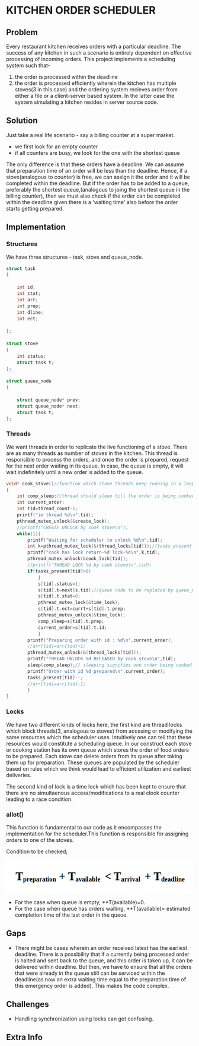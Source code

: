 
# KITCHEN ORDER SCHEDULER
## Problem
Every restaurant kitchen receives orders with a particular deadline. The success of any kitchen in such a scenario is entirely dependent on effective processing of incoming orders. This project implements a scheduling system such that-
1. the order is processed within the deadline
2. the order is processed efficiently
wherein the kitchen has multiple stoves(3 in this case) and the ordering system recieves order from either a file or a client-server based system. In the latter case the system simulating a kitchen resides in server source code.

## Solution
Just take a real life scenario - say a billing counter at a super market.
* we first look for an empty counter
* if all counters are busy, we look for the one with the shortest queue 

The only difference is that these orders have a deadline. We can assume that preparation time of an order will be less than the deadline. Hence, if a stove(analogous to counter) is free, we can assign it the order and it will be completed within the deadline. But if the order has to be added to a queue, preferably the shortest queue,(analogous to joing the shortest queue in the billing counter), then we must also check if the order can be completed within the deadline given there is a 'waiting time' also before the order starts getting prepared.

## Implementation
### Structures
We have three structures - task, stove and queue_node.

```c
struct task
{

	int id;
	int stat;
	int arr;
	int prep;
	int dline;
	int ect;

};

struct stove
{
	int status;
	struct task t;
};

struct queue_node
{

	struct queue_node* prev;
	struct queue_node* next;
	struct task t;
};
```


### Threads
We want threads in order to replicate the live functioning of a stove. There are as many threads as number of stoves in the kitchen. This thread is responsible to process the orders, and once the order is prepared, request for the next order waiting in its queue. In case, the queue is empty, it will wait indefinitely until a new order is added to the queue.
```c
void* cook_stove()//function which stove threads keep running in a loop, simple functions of a stove
{
	int comp_sleep;//thread should sleep till the order is being cooked,
	int current_order;
	int tid=thread_count-1;
	printf("im thread %d\n",tid);	
	pthread_mutex_unlock(&create_lock);
	//printf("CREATE UNLOCK by cook stove\n");
	while(1){
		printf("Waiting for scheduler to unlock %d\n",tid);
		int k=pthread_mutex_lock(&(thread_locks[tid]));//tasks present and queue is a global variable.
		printf("cook has lock return-%d lock-%d\n",k,tid);
		pthread_mutex_unlock(&cook_lock[tid]);
		//printf("THREAD LOCK %d by cook stove\n",tid);	
		if(tasks_present[tid]>0)
			{
			s[tid].status=1;
			s[tid].t=next(s,tid);//queue node to be replaced by queue_node type variable
			s[tid].t.stat=0;
			pthread_mutex_lock(&time_lock);
			s[tid].t.ect=currt+s[tid].t.prep;
			pthread_mutex_unlock(&time_lock);
			comp_sleep=s[tid].t.prep;			
			current_order=s[tid].t.id;
			}
		printf("Preparing order with id : %d\n",current_order);
		//arr[tid]=arr[tid]+1;
		pthread_mutex_unlock(&(thread_locks[tid]));
		printf("THREAD UNLOCK %d RELEASED by cook stove\n",tid);	
		sleep(comp_sleep);// sleeping signifies one order being cooked and no activity from stove is expected during this
		printf("Order with id %d prepared\n",current_order);
		tasks_present[tid]--;
		//arr[tid]=arr[tid]-1;
		}
}

```



### Locks
We have two different kinds of locks here, the first kind are thread locks which block threads(3, analogous to stoves) from accesing or modifying the same resources which the scheduler uses. Intuitively one can tell that these resources would constitute a scheduling queue. In our construct each stove or cooking station has its own queue which stores the order of food orders to be prepared. Each stove can delete orders from its queue after taking them up for preparation. These queues are populated by the scheduler based on rules which we think would lead to efficient utilization and earliest deliveries.

The second kind of lock is a time lock which has been kept to ensure that there are no simultaenous access/modifications to a real clock counter leading to a race condition.
### allot()
This function is fundamental to our code as it encompasses the implementation for the scheduler.This function is responsible for assigning orders to one of the stoves. 

Condition to be checked;

![API](rtos3.png)

  * For the case when queue is empty, **T(available)=0.
  * For the case when queue has orders waiting, **T(available)= estimated completion time of the last order in the queue.

## Gaps
* There might be cases wherein an order received latest has the earliest deadline. There is a possibility that if a currently being processed order is halted and sent back to the queue, and this order is taken up, it can be delivered within deadline. But then, we have to ensure that all the orders that were already in the queue still can be serviced within the deadline(as now an extra waiting time equal to the preparation time of this emergency order is added). This makes the code complex.

## Challenges
*  Handling synchronization using locks can get confusing.
## Extra Info
